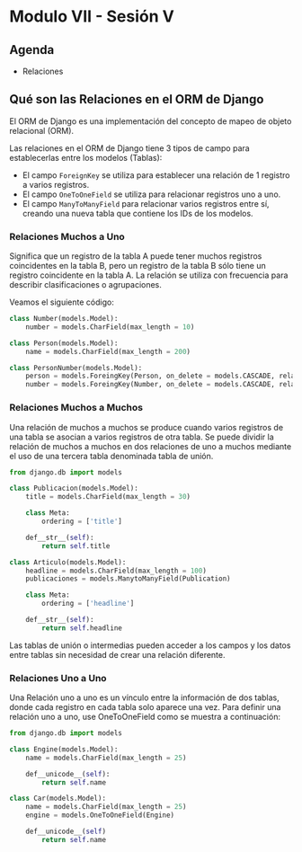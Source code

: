 # Modulo VII - Sesión V

## Agenda

- Relaciones

## Qué son las Relaciones en el ORM de Django

El ORM de Django es una implementación del concepto de mapeo de objeto relacional (ORM).

Las relaciones en el ORM de Django tiene 3 tipos de campo para establecerlas entre los modelos (Tablas):

- El campo `ForeignKey` se utiliza para establecer una relación de 1 registro a varios registros.
- El campo `OneToOneField` se utiliza para relacionar registros uno a uno.
- El campo `ManyToManyField` para relacionar varios registros entre sí, creando una nueva tabla que contiene los IDs de los modelos.

### Relaciones Muchos a Uno

Significa que un registro de la tabla A puede tener muchos registros coincidentes en la tabla B, pero un registro de la tabla B sólo tiene un registro coincidente en la tabla A.
La relación se utiliza con frecuencia para describir clasificaciones o agrupaciones.

Veamos el siguiente código:

```python
class Number(models.Model):
    number = models.CharField(max_length = 10)

class Person(models.Model):
    name = models.CharField(max_length = 200)

class PersonNumber(models.Model):
    person = models.ForeingKey(Person, on_delete = models.CASCADE, related_name = "numbers")
    number = models.ForeingKey(Number, on_delete = models.CASCADE, related_name = "person")
```

### Relaciones Muchos a Muchos

Una relación de muchos a muchos se produce cuando varios registros de una tabla se asocian a varios registros de otra tabla. Se puede dividir la relación de muchos a muchos en dos relaciones de uno a muchos mediante el uso de una tercera tabla denominada tabla de unión.

```python
from django.db import models

class Publicacion(models.Model):
    title = models.CharField(max_length = 30)

    class Meta:
        ordering = ['title']

    def__str__(self):
        return self.title

class Articulo(models.Model):
    headline = models.CharField(max_length = 100)
    publicaciones = models.ManytoManyField(Publication)

    class Meta:
        ordering = ['headline']

    def__str__(self):
        return self.headline
```

Las tablas de unión o intermedias pueden acceder a los campos y los datos entre tablas sin necesidad de crear una relación diferente.

### Relaciones Uno a Uno

Una Relación uno a uno es un vínculo entre la información de dos tablas, donde cada registro en cada tabla solo aparece una vez.
Para definir una relación uno a uno, use OneToOneField como se muestra a continuación:

```python
from django.db import models

class Engine(models.Model):
    name = models.CharField(max_length = 25)

    def__unicode__(self):
        return self.name

class Car(models.Model):
    name = models.CharField(max_length = 25)
    engine = models.OneToOneField(Engine)

    def__unicode__(self)
        return self.name
```
